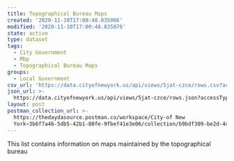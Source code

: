 ```yaml
---
title: Topographical Bureau Maps
created: '2020-11-10T17:00:48.835066'
modified: '2020-11-10T17:00:48.835076'
state: active
type: dataset
tags:
  - City Government
  - Mbp
  - Topographical Bureau Maps
groups:
  - Local Government
csv_url: 'https://data.cityofnewyork.us/api/views/5jat-czce/rows.csv?accessType=DOWNLOAD'
json_url: >-
  https://data.cityofnewyork.us/api/views/5jat-czce/rows.json?accessType=DOWNLOAD
layout: post
postman_collection_url: >-
  https://thedaydasource.postman.co/workspace/City-of New
  York~3b6f7a46-5db5-42b1-80fe-9fbef41e3e06/collection/b9bdf309-be2d-4d40-9243-be310548d2af
---
```

This list contains information on maps maintained by the topographical bureau
